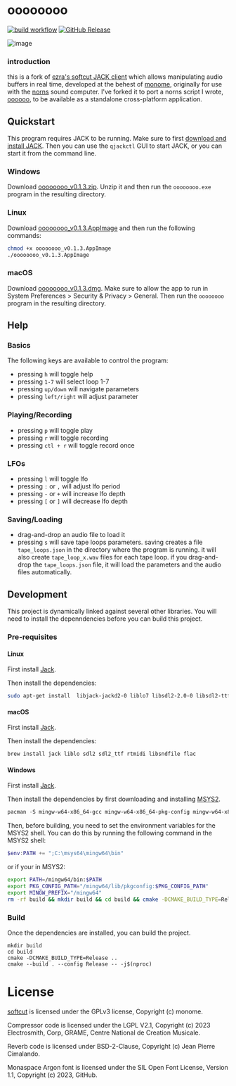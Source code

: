 # oooooooo

[![build workflow](https://github.com/schollz/oooooooo/actions/workflows/ci.yml/badge.svg)](https://github.com/schollz/oooooooo/actions/workflows/ci.yml) [![GitHub Release](https://img.shields.io/github/v/release/schollz/oooooooo)](https://github.com/schollz/oooooooo/releases/latest)


![image](https://github.com/user-attachments/assets/b27a64ba-2dfd-45a4-a13f-7c111295dbd6)

### introduction

this is a fork of [ezra's softcut JACK client](https://github.com/monome/softcut-lib/) which allows manipulating audio buffers in real time, developed at the behest of [monome](https://monome.org), originally for use with the [norns](https://monome.org/norns/) sound computer. I've forked it to port a norns script I wrote, [oooooo](https://github.com/schollz/oooooo), to be available as a standalone cross-platform application. 

## Quickstart

This program requires JACK to be running. Make sure to first [download and install JACK](https://jackaudio.org/downloads/). Then you can use the `qjackctl` GUI to start JACK, or you can start it from the command line.

### Windows

Download [oooooooo_v0.1.3.zip](https://github.com/schollz/oooooooo/releases/download/v0.1.3/oooooooo_v0.1.3.zip). Unzip it and then run the `oooooooo.exe` program in the resulting directory.

### Linux

Download [oooooooo_v0.1.3.AppImage](https://github.com/schollz/oooooooo/releases/download/v0.1.3/oooooooo_v0.1.3.AppImage) and then run the following commands:

```bash
chmod +x oooooooo_v0.1.3.AppImage
./oooooooo_v0.1.3.AppImage
```

### macOS

Download [oooooooo_v0.1.3.dmg](https://github.com/schollz/oooooooo/releases/download/v0.1.3/oooooooo_v0.1.3.dmg). Make sure to allow the app to run in System Preferences > Security & Privacy > General. Then run the `oooooooo` program in the resulting directory.

## Help

### Basics

The following keys are available to control the program:

- pressing `h` will toggle help
- pressing `1-7` will select loop 1-7
- pressing `up/down` will navigate parameters
- pressing `left/right` will adjust parameter

### Playing/Recording

- pressing `p` will toggle play
- pressing `r` will toggle recording
- pressing `ctl + r` will toggle record once

### LFOs

- pressing `l` will toggle lfo
- pressing `:` or `,` will adjust lfo period
- pressing `-` or `+` will increase lfo depth
- pressing `[` or `]` will decrease lfo depth

### Saving/Loading

- drag-and-drop an audio file to load it
- pressing `s` will save tape loops parameters. saving creates a file `tape_loops.json` in the directory where the program is running. it will also create `tape_loop_x.wav` files for each tape loop. if you drag-and-drop the `tape_loops.json` file, it will load the parameters and the audio files automatically.

## Development

This project is dynamically linked against several other libraries. You will need to install the depenndencies before you can build this project.

### Pre-requisites

#### Linux

First install [Jack](https://jackaudio.org/downloads/#linux).

Then install the dependencies:

```bash
sudo apt-get install  libjack-jackd2-0 liblo7 libsdl2-2.0-0 libsdl2-ttf-2.0-0 librtmidi6 libsndfile1 flac
```

#### macOS

First install [Jack](https://jackaudio.org/downloads/#macos).

Then install the dependencies:

```bash
brew install jack liblo sdl2 sdl2_ttf rtmidi libsndfile flac
```

#### Windows

First install [Jack](https://jackaudio.org/downloads/#windows).

Then install the dependencies by first downloading and installing [MSYS2](https://www.msys2.org/).

```powershell
pacman -S mingw-w64-x86_64-gcc mingw-w64-x86_64-pkg-config mingw-w64-x86_64-python mingw-w64-x86_64-jack2 mingw-w64-x86_64-liblo mingw-w64-x86_64-SDL2 mingw-w64-x86_64-SDL2_ttf mingw-w64-x86_64-rtmidi mingw-w64-x86_64-libsndfile
```

Then, before building, you need to set the environment variables for the MSYS2 shell. You can do this by running the following command in the MSYS2 shell:

```powershell
$env:PATH += ";C:\msys64\mingw64\bin"
```

or if your in MSYS2:

```bash
export PATH=/mingw64/bin:$PATH
export PKG_CONFIG_PATH="/mingw64/lib/pkgconfig:$PKG_CONFIG_PATH"
export MINGW_PREFIX="/mingw64"
rm -rf build && mkdir build && cd build && cmake -DCMAKE_BUILD_TYPE=Release -DCMAKE_PREFIX_PATH=/mingw64 -G "Unix Makefiles" .. && cmake --build . --config Release -- -j$(nproc)
```


### Build

Once the dependencies are installed, you can build the project.

```
mkdir build 
cd build 
cmake -DCMAKE_BUILD_TYPE=Release ..
cmake --build . --config Release -- -j$(nproc)
```

# License

[softcut](https://github.com/monome/softcut-lib/) is licensed under the GPLv3 license, Copyright (c) monome.

Compressor code is licensed under the LGPL V2.1, Copyright (c) 2023 Electrosmith, Corp, GRAME, Centre National de Creation Musicale.

Reverb code is licensed under BSD-2-Clause, Copyright (c) Jean Pierre Cimalando.

Monaspace Argon font is licensed under the SIL Open Font License, Version 1.1, Copyright (c) 2023, GitHub.
